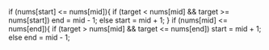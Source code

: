 if (nums[start] <= nums[mid]){
if (target < nums[mid] && target >= nums[start])
end = mid - 1;
else
start = mid + 1;
}
if (nums[mid] <= nums[end]){
if (target > nums[mid] && target <= nums[end])
start = mid + 1;
else
end = mid - 1;